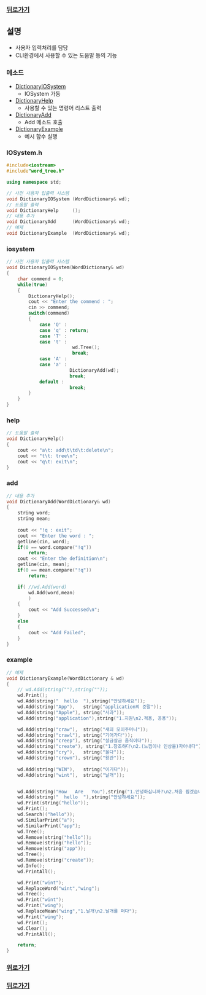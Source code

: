 ### [뒤로가기](../TreeVocaNote.md)

## 설명
- 사용자 입력처리를 담당
- CLI환경에서 사용할 수 있는 도움말 등의 기능

### 메소드
* [DictionaryIOSystem](#iosystem)
	- IOSystem 가동
* [DictionaryHelp](#help)
	- 사용할 수 있는 명령어 리스트 출력
* [DictionaryAdd](#add)
	- Add 메소드 호출
* [DictionaryExample](#example)
	- 예시 함수 실행

### IOSystem.h
```cpp
#include<iostream>
#include"word_tree.h"

using namespace std;

// 사전 사용자 입출력 시스템
void DictionaryIOSystem	(WordDictionary& wd);
// 도움말 출력 
void DictionaryHelp		();
// 내용 추가
void DictionaryAdd		(WordDictionary& wd);
// 예제
void DictionaryExample	(WordDictionary& wd);
```


### iosystem
```cpp
// 사전 사용자 입출력 시스템
void DictionaryIOSystem(WordDictionary& wd)
{
	char commend = 0;
	while(true)
	{
		DictionaryHelp();
		cout << "Enter the commend : ";
		cin >> commend;
		switch(commend)
		{
			case 'Q' :
			case 'q' : return;
			case 'T' : 
			case 't' : 
						wd.Tree();
						break;
			case 'A' :
			case 'a' :
					   DictionaryAdd(wd);
					   break;
			default : 
					   break;
		}
	}
}
```

### help
```cpp
// 도움말 출력
void DictionaryHelp()
{
	cout << "a\t: add\t\td\t:delete\n";
	cout << "t\t: tree\n";
	cout << "q\t: exit\n";
}
```

### add
```cpp
// 내용 추가
void DictionaryAdd(WordDictionary& wd)
{
	string word;
	string mean;
	
	cout << "!q : exit";
	cout << "Enter the word : ";
	getline(cin, word);
	if(0 == word.compare("!q"))
		return;	
	cout << "Enter the definition\n";
	getline(cin, mean);
	if(0 == mean.compare("!q"))
		return;

	if(	//wd.Add(word)
		wd.Add(word,mean)
		)
	{
		cout << "Add Successed\n";
	}
	else
	{
		cout << "Add Failed";
	}
}
```

### example
```cpp
// 예제
void DictionaryExample(WordDictionary & wd)
{
	// wd.Add(string(""),string(""));
	wd.Print();
	wd.Add(string("  hello  "),string("안녕하세요"));
	wd.Add(string("App"),	string("application의 준말"));
	wd.Add(string("Apple"),	string("사과"));
	wd.Add(string("application"),string("1.지원\n2.적용, 응용"));

	wd.Add(string("craw"),	string("새의 모이주머니"));
	wd.Add(string("crawl"),	string("기어가다"));
	wd.Add(string("creep"),	string("살금살금 움직이다"));
	wd.Add(string("create"), string("1.창조하다\n2.(느낌이나 인상을)자아내다"));
	wd.Add(string("cry"),	string("울다"));
	wd.Add(string("crown"),	string("왕관"));
	
	wd.Add(string("WIN"),	string("이기다"));
	wd.Add(string("wint"),	string("날개"));


	wd.Add(string("How   Are   You"),string("1.안녕하십니까?\n2.처음 뵙겠습니다."));
	wd.Add(string("  hello  "),string("안녕하세요"));
	wd.Print(string("hello"));
	wd.Print();
	wd.Search(("hello"));
	wd.SimilarPrint("a");
	wd.SimilarPrint("app");
	wd.Tree();
	wd.Remove(string("hello"));
	wd.Remove(string("hello"));	
	wd.Remove(string("app"));
	wd.Tree();
	wd.Remove(string("create"));
	wd.Info();
	wd.PrintAll();

	wd.Print("wint");
	wd.ReplaceWord("wint","wing");
	wd.Tree();
	wd.Print("wint");
	wd.Print("wing");
	wd.ReplaceMean("wing","1.날개\n2.날개를 펴다");
	wd.Print("wing");
	wd.Print();
	wd.Clear();
	wd.PrintAll();

	return;
}
```
### [위로가기](#설명)
### [뒤로가기](../TreeVocaNote.md)